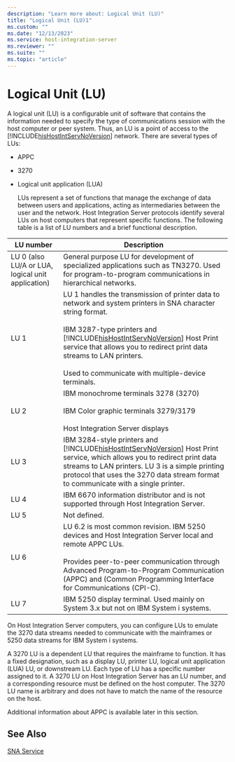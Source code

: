 ```yaml
---
description: "Learn more about: Logical Unit (LU)"
title: "Logical Unit (LU)1"
ms.custom: ""
ms.date: "12/13/2023"
ms.service: host-integration-server
ms.reviewer: ""
ms.suite: ""
ms.topic: "article"
---
```

# Logical Unit (LU)
A logical unit (LU) is a configurable unit of software that contains the information needed to specify the type of communications session with the host computer or peer system. Thus, an LU is a point of access to the [!INCLUDE[hisHostIntServNoVersion](../includes/hishostintservnoversion-md.md)] network. There are several types of LUs:  
  
- APPC  
  
- 3270  
  
- Logical unit application (LUA)  
  
  LUs represent a set of functions that manage the exchange of data between users and applications, acting as intermediaries between the user and the network. Host Integration Server protocols identify several LUs on host computers that represent specific functions. The following table is a list of LU numbers and a brief functional description.  
  
|                     LU number                     |                                                                                                                                                                                      Description                                                                                                                                                                                      |
|---------------------------------------------------|---------------------------------------------------------------------------------------------------------------------------------------------------------------------------------------------------------------------------------------------------------------------------------------------------------------------------------------------------------------------------------------|
| LU 0 (also LU/A or LUA, logical unit application) |                                                                                                                  General purpose LU for development of specialized applications such as TN3270. Used for program-to-program communications in hierarchical networks.                                                                                                                  |
|                       LU 1                        | LU 1 handles the transmission of printer data to network and system printers in SNA character string format.<br /><br /> IBM 3287-type printers and [!INCLUDE[hisHostIntServNoVersion](../includes/hishostintservnoversion-md.md)] Host Print service that allows you to redirect print data streams to LAN printers.<br /><br /> Used to communicate with multiple-device terminals. |
|                       LU 2                        |                                                                                                                          IBM monochrome terminals 3278 (3270)<br /><br /> IBM Color graphic terminals 3279/3179<br /><br /> Host Integration Server displays                                                                                                                          |
|                       LU 3                        |                                    IBM 3284-style printers and [!INCLUDE[hisHostIntServNoVersion](../includes/hishostintservnoversion-md.md)] Host Print service, which allows you to redirect print data streams to LAN printers. LU 3 is a simple printing protocol that uses the 3270 data stream format to communicate with a single printer.                                     |
|                       LU 4                        |                                                                                                                                                IBM 6670 information distributor and is not supported through Host Integration Server.                                                                                                                                                 |
|                       LU 5                        |                                                                                                                                                                                     Not defined.                                                                                                                                                                                      |
|                       LU 6                        |                                                    LU 6.2 is most common revision. IBM 5250 devices and Host Integration Server local and remote APPC LUs.<br /><br /> Provides peer-to-peer communication through Advanced Program-to-Program Communication (APPC) and (Common Programming Interface for Communications (CPI-C).                                                     |
|                       LU 7                        |                                                                                                                                                    IBM 5250 display terminal. Used mainly on System 3.x but not on IBM System i systems.                                                                                                                                                    |
  
 On Host Integration Server computers, you can configure LUs to emulate the 3270 data streams needed to communicate with the mainframes or 5250 data streams for IBM System i systems.  
  
 A 3270 LU is a dependent LU that requires the mainframe to function. It has a fixed designation, such as a display LU, printer LU, logical unit application (LUA) LU, or downstream LU. Each type of LU has a specific number assigned to it. A 3270 LU on Host Integration Server has an LU number, and a corresponding resource must be defined on the host computer. The 3270 LU name is arbitrary and does not have to match the name of the resource on the host.  
  
 Additional information about APPC is available later in this section.  
  
## See Also  
 [SNA Service](../core/sna-service2.md)
